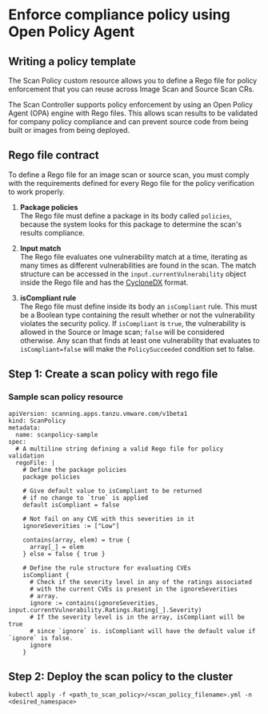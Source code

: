 # Enforce compliance policy using Open Policy Agent

## <a id="writing-policy-template"></a>Writing a policy template
The Scan Policy custom resource allows you to define a Rego file for policy enforcement that you can reuse across Image Scan and Source Scan CRs.

The Scan Controller supports policy enforcement by using an Open Policy Agent (OPA) engine with Rego files. This allows scan results to be validated for company policy compliance and can prevent source code from being built or images from being deployed.

## <a id="rego-file-contract"></a>Rego file contract
To define a Rego file for an image scan or source scan, you must comply with the requirements defined for every Rego file for the policy verification to work properly.

1. **Package policies**  
The Rego file must define a package in its body called `policies`, because the system looks for this package to determine the scan's results compliance.

1. **Input match**  
The Rego file evaluates one vulnerability match at a time, iterating as many times as different vulnerabilities are found in the scan. The match structure can be accessed in the `input.currentVulnerability` object inside the Rego file and has the [CycloneDX](https://cyclonedx.org/docs/1.3/) format.

1. **isCompliant rule**  
The Rego file must define inside its body an `isCompliant` rule. This must be a Boolean type containing the result whether or not the vulnerability violates the security policy. If `isCompliant` is `true`, the vulnerability is allowed in the Source or Image scan; `false` will be considered otherwise. Any scan that finds at least one vulnerability that evaluates to `isCompliant=false` will make the `PolicySucceeded` condition set to false.

## <a id="create-scan-pol-with-rego"></a>Step 1: Create a scan policy with rego file

### <a id="sample-scan-pol-resource"></a>Sample scan policy resource

```
apiVersion: scanning.apps.tanzu.vmware.com/v1beta1
kind: ScanPolicy
metadata:
  name: scanpolicy-sample
spec:
  # A multiline string defining a valid Rego file for policy validation
  regoFile: |
    # Define the package policies
    package policies

    # Give default value to isCompliant to be returned
    # if no change to `true` is applied
    default isCompliant = false

    # Not fail on any CVE with this severities in it
    ignoreSeverities := ["Low"]

    contains(array, elem) = true {
      array[_] = elem
    } else = false { true }

    # Define the rule structure for evaluating CVEs
    isCompliant {
      # Check if the severity level in any of the ratings associated
      # with the current CVEs is present in the ignoreSeverities
      # array.
      ignore := contains(ignoreSeverities, input.currentVulnerability.Ratings.Rating[_].Severity)
      # If the severity level is in the array, isCompliant will be true
      # since `ignore` is. isCompliant will have the default value if `ignore` is false.
      ignore
    }
```

## <a id="deploy-scan-pol-to-clust"></a>Step 2: Deploy the scan policy to the cluster

`kubectl apply -f <path_to_scan_policy>/<scan_policy_filename>.yml -n <desired_namespace>`
